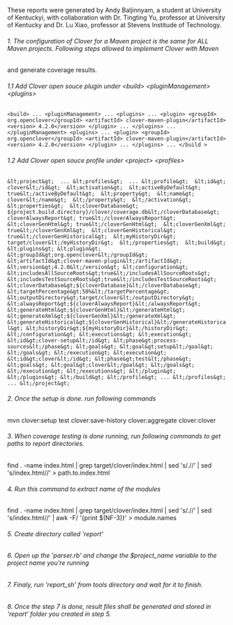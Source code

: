 These reports were generated by 
Andy Baljinnyam, a student at University of Kentuckyi, with collaboration with 
Dr. Tingting Yu, professor at University of Kentucky and 
Dr. Lu Xiao, professor at Stevens Institude of Technology. 

###### 1. The configuration of Clover for a Maven project is the same for ALL Maven projects. Following steps allowed to implement Clover with Maven
and generate coverage results.

###### 1.1 Add Clover open souce plugin under &lt;build&gt; &lt;pluginManagement&gt; &lt;plugins&gt; 

`<build>
    ...
    <pluginManagement>
        ...
        <plugins>
            ...
            <plugin>
                <groupId> org.openclover</groupId>
                <artifactId> clover-maven-plugin</artifactId>
                <version> 4.2.0</version>
            </plugin>
            ...
        </plugins>
        ...
    </pluginManagement>
    <plugins>
        ...
         <plugin>
            <groupId> org.openclover</groupId>
            <artifactId> clover-maven-plugin</artifactId>
            <version> 4.2.0</version>
        </plugin>
        ...
    </plugins>
    ...
</build >`

###### 1.2 Add Clover open souce profile under &lt;project&gt; &lt;profiles&gt; 

`&lt;project&gt; 
    ...
    &lt;profiles&gt; 
        ...
        &lt;profile&gt; 
          &lt;id&gt; clover&lt;/id&gt; 
          &lt;activation&gt; 
            &lt;activeByDefault&gt; true&lt;/activeByDefault&gt; 
            &lt;property&gt; 
              &lt;name&gt; clover&lt;/name&gt; 
            &lt;/property&gt; 
          &lt;/activation&gt; 
          &lt;properties&gt; 
            &lt;cloverDatabase&gt; ${project.build.directory}/clover/coverage.db&lt;/cloverDatabase&gt; 
            cloverAlwaysReport&gt; true&lt;/cloverAlwaysReport&gt; 
            &lt;cloverGenHtml&gt; true&lt;/cloverGenHtml&gt; 
            &lt;cloverGenXml&gt; true&lt;/cloverGenXml&gt; 
            &lt;cloverGenHistorical&gt; true&lt;/cloverGenHistorical&gt; 
            &lt;myHistoryDir&gt; target/clover&lt;/myHistoryDir&gt; 
          &lt;/properties&gt; 
          &lt;build&gt;
            &lt;plugins&gt;
              &lt;plugin&gt;
                &lt;groupId&gt;org.openclover&lt;/groupId&gt;
                &lt;artifactId&gt;clover-maven-plugin&lt;/artifactId&gt;
                &lt;version&gt;4.2.0&lt;/version&gt;
                &lt;configuration&gt;
                  &lt;includesAllSourceRoots&gt;true&lt;/includesAllSourceRoots&gt;
                  &lt;includesTestSourceRoots&gt;true&lt;/includesTestSourceRoots&gt;
                  &lt;cloverDatabase&gt;${cloverDatabase}&lt;/cloverDatabase&gt;
                  &lt;targetPercentage&gt;50%&lt;/targetPercentage&gt;
                  &lt;outputDirectory&gt;target/clover&lt;/outputDirectory&gt;
                  &lt;alwaysReport&gt;${cloverAlwaysReport}&lt;/alwaysReport&gt;
                  &lt;generateHtml&gt;${cloverGenHtml}&lt;/generateHtml&gt;
                  &lt;generateXml&gt;${cloverGenXml}&lt;/generateXml&gt;
                  &lt;generateHistorical&gt;${cloverGenHistorical}&lt;/generateHistorical&gt;
                  &lt;historyDir&gt;${myHistoryDir}&lt;/historyDir&gt;
                &lt;/configuration&gt;
                &lt;executions&gt;
                  &lt;execution&gt;
                    &lt;id&gt;clover-setup&lt;/id&gt;
                    &lt;phase&gt;process-sources&lt;/phase&gt;
                    &lt;goals&gt;
                      &lt;goal&gt;setup&lt;/goal&gt;
                    &lt;/goals&gt;
                  &lt;/execution&gt;
                  &lt;execution&gt;
                    &lt;id&gt;clover&lt;/id&gt;
                    &lt;phase&gt;test&lt;/phase&gt;
                    &lt;goals&gt;
                      &lt;goal&gt;clover&lt;/goal&gt;
                    &lt;/goals&gt;
                  &lt;/execution&gt;
                &lt;/executions&gt;
              &lt;/plugin&gt;
            &lt;/plugins&gt;
          &lt;/build&gt;
        &lt;/profile&gt;
        ...
    &lt;/profiles&gt;
    ...
&lt;/project&gt;`

###### 2. Once the setup is done. run following commands

mvn clover:setup test clover:save-history clover:aggregate clover:clover

###### 3. When coverage testing is done running, run following commands to get paths to report directories. 

find . -name index.html | grep target\/clover\/index\.html | sed 's/.//' | sed 's/index.html//' &gt; path.to.index.html

###### 4. Run this command to extract name of the modules

find . -name index.html | grep target\/clover\/index\.html | sed 's/.//' | sed 's/index.html//' | awk -F/ '{print $(NF-3)}' &gt; module.names

###### 5. Create directory called 'report'

###### 6. Open up the 'parser.rb' and change the $project_name variable to the project name you're running

###### 7. Finaly, run 'report_sh' from tools directory and wait for it to finish. 

###### 8. Once the step 7 is done, result files shall be generated and stored in 'report' folder you created in step 5. 
